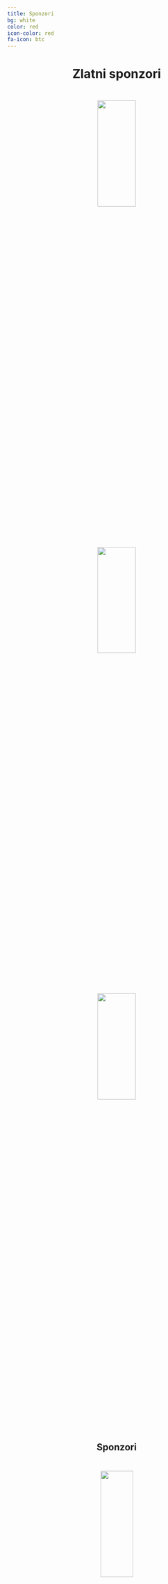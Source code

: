 ```yaml
---
title: Sponzori
bg: white
color: red
icon-color: red
fa-icon: btc
---
```

<center>
<h1>Zlatni sponzori</h1>
	<img src='/img/logo/fidelta.png' width="25%" style='padding: 5%; min-width: 350px !important'>
	<img src='/img/logo/freseniuskabi.png' width="25%" style='padding: 5%; min-width: 350px !important'>
	<img src='/img/logo/pliva.png' width="25%" style='padding: 5%; min-width: 350px !important'>

<h2>Sponzori</h2>
	<img src='/img/logo/alphachrom.png' width="25%" style='padding: 5%; min-width: 300px !important'>
	<img src='/img/logo/biocentar.png' width="25%" style='padding: 5%; min-width: 300px !important'>
	<img src='/img/logo/gradskeljekarnezagreb.png' width="25%" style='padding: 5%; min-width: 300px !important'>
	<img src='/img/logo/halo.png' width="25%" style='padding: 5%; min-width: 300px !important'>
	<img src='/img/logo/kefo.png' width="25%" style='padding: 5%; min-width: 300px !important'>
	<img src='/img/logo/phoenix.png' width="25%" style='padding: 5%; min-width: 300px !important'>


<h3>Materijalne donacije</h3>
	<img src='/img/logo/adrialab.png' width="25%" style='padding: 5%; min-width: 250px !important'>
	<img src='/img/logo/badel.png' width="25%" style='padding: 5%; min-width: 250px !important'>
	<img src='/img/logo/cute.png' width="25%" style='padding: 5%; min-width: 250px !important'>
	<img src='/img/logo/farmakol.png' width="25%" style='padding: 5%; min-width: 250px !important'>
	<img src='/img/logo/loreal.png' width="25%" style='padding: 5%; min-width: 250px !important'>
	<img src='/img/logo/pharmas.png' width="25%" style='padding: 5%; min-width: 250px !important'>
	<img src='/img/logo/pip.png' width="25%" style='padding: 5%; min-width: 250px !important'>


</center>